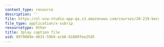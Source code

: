 ```yaml
---
content_type: resource
description: ''
file: https://ol-ocw-studio-app-qa.s3.amazonaws.com/courses/20-219-becoming-the-next-bill-nye-writing-and-hosting-the-educational-show-january-iap-2015/0979089ed63159b9acb661809fee2545_VQi6t2NfWig.vtt
file_type: application/x-subrip
resourcetype: Other
title: 3play caption file
uid: 0979089e-d631-59b9-acb6-61809fee2545
---
```

